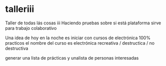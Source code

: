 # talleriii
Taller de todas lás cosas iii
Haciendo pruebas sobre si está plataforma sirve para  trabajo colaborativo

Una idea de hoy en la noche es iniciar con cursos de electrónica 100% practicos
el nombre del curso es electrónica recreativa / destructica / no destructiva

generar una lista  de prácticas y unalista de personas interesadas


